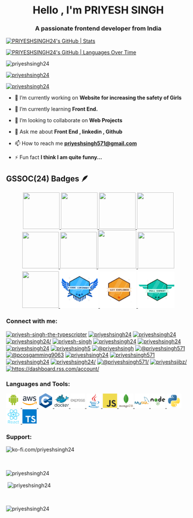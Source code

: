 <h1 align="center">Hello , I'm PRIYESH SINGH</h1>
<h3 align="center">A passionate frontend developer from India</h3>


[![PRIYESHSINGH24's GitHub | Stats](https://stats.quira.sh/PRIYESHSINGH24/github?theme=dark)](https://quira.sh?utm_source=widgets&utm_campaign=PRIYESHSINGH24)


[![PRIYESHSINGH24's GitHub | Languages Over Time](https://stats.quira.sh/PRIYESHSINGH24/languages-over-time?theme=dark)](https://quira.sh?utm_source=widgets&utm_campaign=PRIYESHSINGH24)


<p align="left"> <img src="https://komarev.com/ghpvc/?username=priyeshsingh24&label=Profile%20views&color=0e75b6&style=flat" alt="priyeshsingh24" /> </p>

<p align="left"> <a href="https://github.com/ryo-ma/github-profile-trophy"><img src="https://github-profile-trophy.vercel.app/?username=priyeshsingh24" alt="priyeshsingh24" /></a> </p>

<p align="left"> <a href="https://twitter.com/priyeshsingh24" target="blank"><img src="https://img.shields.io/twitter/follow/priyeshsingh24?logo=twitter&style=for-the-badge" alt="priyeshsingh24" /></a> </p>

- 🔭 I’m currently working on **Website for increasing the safety of Girls**

- 🌱 I’m currently learning **Front End.**

- 👯 I’m looking to collaborate on **Web Projects**

- 💬 Ask me about **Front End , linkedin , Github**

- 📫 How to reach me **priyeshsingh571@gmail.com**

- ⚡ Fun fact **I think I am quite funny...**

## GSSOC(24) Badges 🪶
<div style='display:flex; align-items:center; gap: 10px;' align='center'><a href="https://gssoc.girlscript.tech/leaderboard">
<img src="https://raw.githubusercontent.com/GSSoC24/Postman-Challenge/main/docs/assets/Postman%20White.png" width="100px" height="100px" />
  <img src="https://raw.githubusercontent.com/GSSoC24/Postman-Challenge/main/docs/assets/1.png" width="100px" height="100px" />
  <img src="https://raw.githubusercontent.com/GSSoC24/Postman-Challenge/main/docs/assets/2.png" width="100px" height="100px" />
  <img src="https://raw.githubusercontent.com/GSSoC24/Postman-Challenge/main/docs/assets/3.png" width="100px" height="100px" />
  <img src="https://raw.githubusercontent.com/GSSoC24/Postman-Challenge/main/docs/assets/4.png" width="100px" height="100px" />
  <img src="https://raw.githubusercontent.com/GSSoC24/Postman-Challenge/main/docs/assets/5.png" width="100px" height="100px" />
  <img src="https://raw.githubusercontent.com/GSSoC24/Postman-Challenge/main/docs/assets/6.png" width="105px" height="105px" />
  <img src="https://raw.githubusercontent.com/GSSoC24/Postman-Challenge/main/docs/assets/7.png" width="100px" height="100px" />
  <img src="https://raw.githubusercontent.com/GSSoC24/Postman-Challenge/main/docs/assets/8.png" width="100px" height="100px" />
  <img src="https://raw.githubusercontent.com/GSSoC24/Contributor/refs/heads/main/assets/Code%20Luminary.png" width="105px" height="105px" />
  <img src="https://raw.githubusercontent.com/GSSoC24/Contributor/refs/heads/main/assets/Git%20Explorer.png" width="100px" height="100px" />
  <img src="https://raw.githubusercontent.com/GSSoC24/Contributor/refs/heads/main/assets/Pull%20Expert.png" width="100px" height="100px" /></a>
</div>

<h3 align="left">Connect with me:</h3>
<p align="left">
<a href="https://codepen.io/priyesh-singh-the-typescripter" target="blank"><img align="center" src="https://raw.githubusercontent.com/rahuldkjain/github-profile-readme-generator/master/src/images/icons/Social/codepen.svg" alt="priyesh-singh-the-typescripter" height="30" width="40" /></a>
<a href="https://dev.to/priyeshsingh24" target="blank"><img align="center" src="https://raw.githubusercontent.com/rahuldkjain/github-profile-readme-generator/master/src/images/icons/Social/devto.svg" alt="priyeshsingh24" height="30" width="40" /></a>
<a href="https://twitter.com/priyeshsingh24" target="blank"><img align="center" src="https://raw.githubusercontent.com/rahuldkjain/github-profile-readme-generator/master/src/images/icons/Social/twitter.svg" alt="priyeshsingh24" height="30" width="40" /></a>
<a href="https://linkedin.com/in/priyeshsingh24/" target="blank"><img align="center" src="https://raw.githubusercontent.com/rahuldkjain/github-profile-readme-generator/master/src/images/icons/Social/linked-in-alt.svg" alt="priyeshsingh24/" height="30" width="40" /></a>
<a href="https://stackoverflow.com/users/priyesh-singh" target="blank"><img align="center" src="https://raw.githubusercontent.com/rahuldkjain/github-profile-readme-generator/master/src/images/icons/Social/stack-overflow.svg" alt="priyesh-singh" height="30" width="40" /></a>
<a href="https://codesandbox.com/priyeshsingh24" target="blank"><img align="center" src="https://raw.githubusercontent.com/rahuldkjain/github-profile-readme-generator/master/src/images/icons/Social/codesandbox.svg" alt="priyeshsingh24" height="30" width="40" /></a>
<a href="https://kaggle.com/priyeshsingh24" target="blank"><img align="center" src="https://raw.githubusercontent.com/rahuldkjain/github-profile-readme-generator/master/src/images/icons/Social/kaggle.svg" alt="priyeshsingh24" height="30" width="40" /></a>
<a href="https://dribbble.com/priyeshsingh24" target="blank"><img align="center" src="https://raw.githubusercontent.com/rahuldkjain/github-profile-readme-generator/master/src/images/icons/Social/dribbble.svg" alt="priyeshsingh24" height="30" width="40" /></a>
<a href="https://www.behance.net/priyeshsingh5" target="blank"><img align="center" src="https://raw.githubusercontent.com/rahuldkjain/github-profile-readme-generator/master/src/images/icons/Social/behance.svg" alt="priyeshsingh5" height="30" width="40" /></a>
<a href="https://hashnode.com/@priyeshsingh" target="blank"><img align="center" src="https://raw.githubusercontent.com/rahuldkjain/github-profile-readme-generator/master/src/images/icons/Social/hashnode.svg" alt="@priyeshsingh" height="30" width="40" /></a>
<a href="https://medium.com/@priyeshsingh571" target="blank"><img align="center" src="https://raw.githubusercontent.com/rahuldkjain/github-profile-readme-generator/master/src/images/icons/Social/medium.svg" alt="@priyeshsingh571" height="30" width="40" /></a>
<a href="https://www.youtube.com/c/@pcosgamming9063" target="blank"><img align="center" src="https://raw.githubusercontent.com/rahuldkjain/github-profile-readme-generator/master/src/images/icons/Social/youtube.svg" alt="@pcosgamming9063" height="30" width="40" /></a>
<a href="https://www.codechef.com/users/priyeshsingh24" target="blank"><img align="center" src="https://cdn.jsdelivr.net/npm/simple-icons@3.1.0/icons/codechef.svg" alt="priyeshsingh24" height="30" width="40" /></a>
<a href="https://www.hackerrank.com/priyeshsingh571" target="blank"><img align="center" src="https://raw.githubusercontent.com/rahuldkjain/github-profile-readme-generator/master/src/images/icons/Social/hackerrank.svg" alt="priyeshsingh571" height="30" width="40" /></a>
<a href="https://codeforces.com/profile/priyeshsingh24" target="blank"><img align="center" src="https://raw.githubusercontent.com/rahuldkjain/github-profile-readme-generator/master/src/images/icons/Social/codeforces.svg" alt="priyeshsingh24" height="30" width="40" /></a>
<a href="https://www.leetcode.com/priyeshsingh24/" target="blank"><img align="center" src="https://raw.githubusercontent.com/rahuldkjain/github-profile-readme-generator/master/src/images/icons/Social/leet-code.svg" alt="priyeshsingh24/" height="30" width="40" /></a>
<a href="https://www.hackerearth.com/@priyeshsingh571/" target="blank"><img align="center" src="https://raw.githubusercontent.com/rahuldkjain/github-profile-readme-generator/master/src/images/icons/Social/hackerearth.svg" alt="@priyeshsingh571/" height="30" width="40" /></a>
<a href="https://auth.geeksforgeeks.org/user/priyeshsjibz/" target="blank"><img align="center" src="https://raw.githubusercontent.com/rahuldkjain/github-profile-readme-generator/master/src/images/icons/Social/geeks-for-geeks.svg" alt="priyeshsjibz/" height="30" width="40" /></a>
<a href="/https://dashboard.rss.com/account/" target="blank"><img align="center" src="https://raw.githubusercontent.com/rahuldkjain/github-profile-readme-generator/master/src/images/icons/Social/rss.svg" alt="https://dashboard.rss.com/account/" height="30" width="40" /></a>
</p>

<h3 align="left">Languages and Tools:</h3>
<p align="left"> <a href="https://developer.android.com" target="_blank" rel="noreferrer"> <img src="https://raw.githubusercontent.com/devicons/devicon/master/icons/android/android-original-wordmark.svg" alt="android" width="40" height="40"/> </a> <a href="https://aws.amazon.com" target="_blank" rel="noreferrer"> <img src="https://raw.githubusercontent.com/devicons/devicon/master/icons/amazonwebservices/amazonwebservices-original-wordmark.svg" alt="aws" width="40" height="40"/> </a> <a href="https://www.w3schools.com/cpp/" target="_blank" rel="noreferrer"> <img src="https://raw.githubusercontent.com/devicons/devicon/master/icons/cplusplus/cplusplus-original.svg" alt="cplusplus" width="40" height="40"/> </a> <a href="https://www.docker.com/" target="_blank" rel="noreferrer"> <img src="https://raw.githubusercontent.com/devicons/devicon/master/icons/docker/docker-original-wordmark.svg" alt="docker" width="40" height="40"/> </a> <a href="https://expressjs.com" target="_blank" rel="noreferrer"> <img src="https://raw.githubusercontent.com/devicons/devicon/master/icons/express/express-original-wordmark.svg" alt="express" width="40" height="40"/> </a> <a href="https://www.java.com" target="_blank" rel="noreferrer"> <img src="https://raw.githubusercontent.com/devicons/devicon/master/icons/java/java-original.svg" alt="java" width="40" height="40"/> </a> <a href="https://developer.mozilla.org/en-US/docs/Web/JavaScript" target="_blank" rel="noreferrer"> <img src="https://raw.githubusercontent.com/devicons/devicon/master/icons/javascript/javascript-original.svg" alt="javascript" width="40" height="40"/> </a> <a href="https://www.mongodb.com/" target="_blank" rel="noreferrer"> <img src="https://raw.githubusercontent.com/devicons/devicon/master/icons/mongodb/mongodb-original-wordmark.svg" alt="mongodb" width="40" height="40"/> </a> <a href="https://www.mysql.com/" target="_blank" rel="noreferrer"> <img src="https://raw.githubusercontent.com/devicons/devicon/master/icons/mysql/mysql-original-wordmark.svg" alt="mysql" width="40" height="40"/> </a> <a href="https://nodejs.org" target="_blank" rel="noreferrer"> <img src="https://raw.githubusercontent.com/devicons/devicon/master/icons/nodejs/nodejs-original-wordmark.svg" alt="nodejs" width="40" height="40"/> </a> <a href="https://www.python.org" target="_blank" rel="noreferrer"> <img src="https://raw.githubusercontent.com/devicons/devicon/master/icons/python/python-original.svg" alt="python" width="40" height="40"/> </a> <a href="https://reactjs.org/" target="_blank" rel="noreferrer"> <img src="https://raw.githubusercontent.com/devicons/devicon/master/icons/react/react-original-wordmark.svg" alt="react" width="40" height="40"/> </a> <a href="https://www.typescriptlang.org/" target="_blank" rel="noreferrer"> <img src="https://raw.githubusercontent.com/devicons/devicon/master/icons/typescript/typescript-original.svg" alt="typescript" width="40" height="40"/> </a> </p>

<h3 align="left">Support:</h3>
<p><a href="https://ko-fi.com/ko-fi.com/priyeshsingh24"> <img align="left" src="https://cdn.ko-fi.com/cdn/kofi3.png?v=3" height="50" width="210" alt="ko-fi.com/priyeshsingh24" /></a></p><br><br>
<BR>

<p><img align="left" src="https://github-readme-stats.vercel.app/api/top-langs?username=priyeshsingh24&show_icons=true&locale=en&layout=compact" alt="priyeshsingh24" /></p>

<BR>

<p>&nbsp;<img align="center" src="https://github-readme-stats.vercel.app/api?username=priyeshsingh24&show_icons=true&locale=en" alt="priyeshsingh24" /></p>

<BR>

<p><img align="center" src="https://github-readme-streak-stats.herokuapp.com/?user=priyeshsingh24&" alt="priyeshsingh24" /></p>
